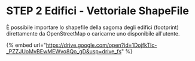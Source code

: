 # STEP 2 Edifici - Vettoriale ShapeFile

È possibile importare lo shapefile della sagoma degli edifici (footprint) direttamente da OpenStreetMap o caricarne uno disponibile all'utente.



{% embed url="https://drive.google.com/open?id=1DojfkTIc-_PZZJUoMvBEwMEWvo8Qo_gD&usp=drive_fs" %}
